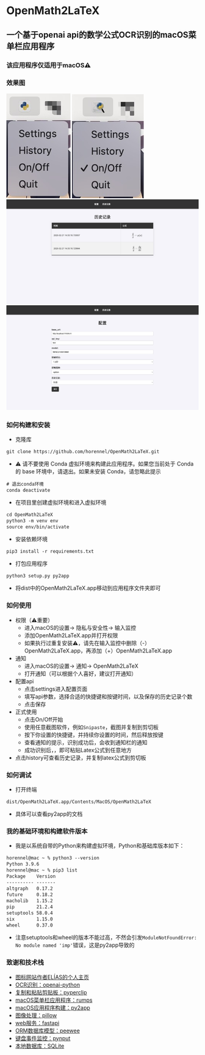 # OpenMath2LaTeX

## 一个基于openai api的数学公式OCR识别的macOS菜单栏应用程序

### 该应用程序仅适用于macOS⚠️

### 效果图

![menubar_off.jpg](assets%2Fmenubar_off.jpg)
![menubar_on.jpg](assets%2Fmenubar_on.jpg)
![history.jpg](assets%2Fhistory.jpg)
![settings.jpg](assets%2Fsettings.jpg)

### 如何构建和安装

- 克隆库

```angular2html
git clone https://github.com/horennel/OpenMath2LaTeX.git
```

- ⚠️ 请不要使用 Conda 虚拟环境来构建此应用程序。如果您当前处于 Conda 的 base 环境中，请退出。如果未安装 Conda，请忽略此提示

```angular2html
# 退出conda环境
conda deactivate
```

- 在项目里创建虚拟环境和进入虚拟环境

```angular2html
cd OpenMath2LaTeX
python3 -m venv env
source env/bin/activate
```

- 安装依赖环境

```angular2html
pip3 install -r requirements.txt
```

- 打包应用程序

```angular2html
python3 setup.py py2app
```

- 将dist中的OpenMath2LaTeX.app移动到应用程序文件夹即可

### 如何使用

- 权限（⚠️重要）
    - 进入macOS的设置-> 隐私与安全性-> 输入监控
    - 添加OpenMath2LaTeX.app并打开权限
    - 如果执行过重复安装⚠️，请先在输入监控中删除（-）OpenMath2LaTeX.app，再添加（+）OpenMath2LaTeX.app
- 通知
    - 进入macOS的设置-> 通知-> OpenMath2LaTeX
    - 打开通知（可以根据个人喜好，建议打开通知）
- 配置api
    - 点击settings进入配置页面
    - 填写api参数，选择合适的快捷键和按键时间，以及保存的历史记录个数
    - 点击保存
- 正式使用
    - 点击On/Off开始
    - 使用任意截图软件，例如`Snipaste`，截图并复制到剪切板
    - 按下你设置的快捷键，并持续你设置的时间，然后释放按键
    - 查看通知的提示，识别成功后，会收到通知栏的通知
    - 成功识别后，，即可粘贴Latex公式到任意地方
- 点击history可查看历史记录，并复制latex公式到剪切板

### 如何调试

- 打开终端

```angular2html
dist/OpenMath2LaTeX.app/Contents/MacOS/OpenMath2LaTeX
```

- 具体可以查看py2app的文档

### 我的基础环境和构建软件版本

- 我是以系统自带的Python来构建虚拟环境，Python和基础库版本如下：

```angular2html
horennel@mac ~ % python3 --version
Python 3.9.6
horennel@mac ~ % pip3 list        
Package    Version
---------- -------
altgraph   0.17.2
future     0.18.2
macholib   1.15.2
pip        21.2.4
setuptools 58.0.4
six        1.15.0
wheel      0.37.0
```

- 注意setuptools和wheel的版本不能过高，不然会引发`ModuleNotFoundError: No module named 'imp'`错误，这是py2app导致的

### 致谢和技术栈

- [图标网站作者ELÍAS的个人主页](https://eliasruiz.com/)
- [OCR识别：openai-python](https://github.com/openai/openai-python)
- [复制和粘贴剪贴板：pyperclip](https://github.com/asweigart/pyperclip)
- [macOS菜单栏应用程序：rumps](https://github.com/jaredks/rumps)
- [macOS应用程序构建：py2app](https://github.com/ronaldoussoren/py2app)
- [图像处理：pillow](https://github.com/python-pillow/Pillow)
- [web服务：fastapi](https://github.com/fastapi/fastapi)
- [ORM数据库模型：peewee](https://github.com/coleifer/peewee)
- [键盘事件监控：pynput](https://github.com/moses-palmer/pynput)
- [本地数据库：SQLite](https://www.sqlite.org/)
